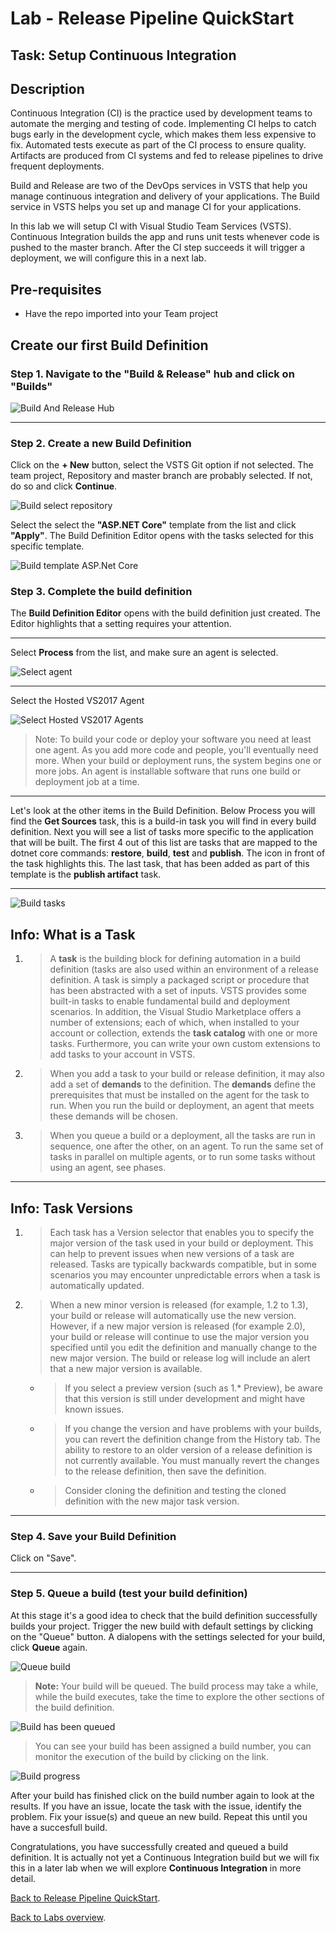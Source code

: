﻿# Lab - Release Pipeline QuickStart

## Task: Setup Continuous Integration

## Description

Continuous Integration (CI) is the practice used by development teams to automate the merging and testing of code.
Implementing CI helps to catch bugs early in the development cycle, which makes them less expensive to fix.
Automated tests execute as part of the CI process to ensure quality.
Artifacts are produced from CI systems and fed to release pipelines to drive frequent deployments.

Build and Release are two of the DevOps services in VSTS that help you manage continuous integration and delivery of your applications.
The Build service in VSTS helps you set up and manage CI for your applications.

In this lab we will setup CI with Visual Studio Team Services (VSTS).
Continuous Integration builds the app and runs unit tests whenever code is pushed to the master branch.
After the CI step succeeds it will trigger a deployment, we will configure this in a next lab.

## Pre-requisites

- Have the repo imported into your Team project

## Create our first Build Definition

### Step 1. Navigate to the "Build & Release" hub and click on "Builds"

![Build And Release Hub](<media/VSTS-BuildAndRelease-Hub.png>)

-----------------------------------------------------------------

### Step 2. Create a new Build Definition

Click on the **+ New** button, select the VSTS Git option if not selected. The team project, Repository and master branch are probably selected. If not, do so and click **Continue**.

![Build select repository](<media/4k.png>)

Select the select the **"ASP.NET Core"** template from the list and click **"Apply"**. The Build Definition Editor opens with the tasks selected for this specific template.

![Build template ASP.Net Core](<media/4.png>)

### Step 3. Complete the build definition

The **Build Definition Editor** opens with the build definition just created.
The Editor highlights that a setting requires your attention.

-----------------------------------------------------------------
Select **Process** from the list, and make sure an agent is selected.

![Select agent](<media/4f.png>)

-----------------------------------------------------------------
Select the Hosted VS2017 Agent

![Select Hosted VS2017 Agents](<media/4g.png>)

> Note: To build your code or deploy your software you need at least one agent. As you add more code and people, you'll eventually need more.
When your build or deployment runs, the system begins one or more jobs. An agent is installable software that runs one build or deployment job at a time.

-----------------------------------------------------------------
Let's look at the other items in the Build Definition. Below Process you will find the **Get Sources** task, this is a build-in task you will find in every build definition.
Next you will see a list of tasks more specific to the application that will be built.
The first 4 out of this list are tasks that are mapped to the dotnet core commands: **restore**, **build**, **test** and **publish**. The icon in front of the task highlights this.
The last task, that has been added as part of this template is the **publish artifact** task.

-----------------------------------------------------------------

![Build tasks](<media/4b.png>)

## Info: What is a Task

1. > A **task** is the building block for defining automation in a build definition (tasks are also used within an environment of a release definition. A task is simply a packaged script or procedure that has been abstracted with a set of inputs. VSTS provides some built-in tasks to enable fundamental build and deployment scenarios. In addition, the Visual Studio Marketplace offers a number of extensions; each of which, when installed to your account or collection, extends the **task catalog** with one or more tasks. Furthermore, you can write your own custom extensions to add tasks to your account in VSTS.

2. > When you add a task to your build or release definition, it may also add a set of **demands** to the definition. The **demands** define the prerequisites that must be installed on the agent for the task to run. When you run the build or deployment, an agent that meets these demands will be chosen.

3. > When you queue a build or a deployment, all the tasks are run in sequence, one after the other, on an agent. To run the same set of tasks in parallel on multiple agents, or to run some tasks without using an agent, see phases.

-----------------------------------------------------------------

## Info: Task Versions

1. > Each task has a Version selector that enables you to specify the major version of the task used in your build or deployment. This can help to prevent issues when new versions of a task are released. Tasks are typically backwards compatible, but in some scenarios you may encounter unpredictable errors when a task is automatically updated.

2. > When a new minor version is released (for example, 1.2 to 1.3), your build or release will automatically use the new version. However, if a new major version is released (for example 2.0), your build or release will continue to use the major version you specified until you edit the definition and manually change to the new major version. The build or release log will include an alert that a new major version is available.
    - > If you select a preview version (such as 1.* Preview), be aware that this version is still under development and might have known issues.

    - > If you change the version and have problems with your builds, you can revert the definition change from the History tab. The ability to restore to an older version of a release definition is not currently available. You must manually revert the changes to the release definition, then save the definition.

    - > Consider cloning the definition and testing the cloned definition with the new major task version.

-----------------------------------------------------------------

### Step 4. Save your Build Definition

Click on "Save".

-----------------------------------------------------------------

### Step 5. Queue a build (test your build definition)

At this stage it's a good idea to check that the build definition successfully builds your project. Trigger the new build with default settings by clicking on the "Queue" button.
A dialopens with the settings selected for your build, click **Queue** again.

![Queue build](<media/4h.png>)

> **Note:**
> Your build will be queued. The build process may take a while, while the build executes, take the time to explore the other sections of the build definition.

![Build has been queued](<media/4i.png>)

> You can see your build has been assigned a build number, you can monitor the execution of the build by clicking on the link.

![Build progress](<media/4j.png>)

After your build has finished click on the build number again to look at the results.
If you have an issue, locate the task with the issue, identify the problem. Fix your issue(s) and queue an new build.
Repeat this until you have a succesfull build.

Congratulations, you have successfully created and queued a build definition. It is actually not yet a Continuous Integration build but we will fix this in a later lab when we will explore **Continuous Integration** in more detail.

[Back to Release Pipeline QuickStart](./LabDescription.md).

[Back to Labs overview](../../Readme.md).
